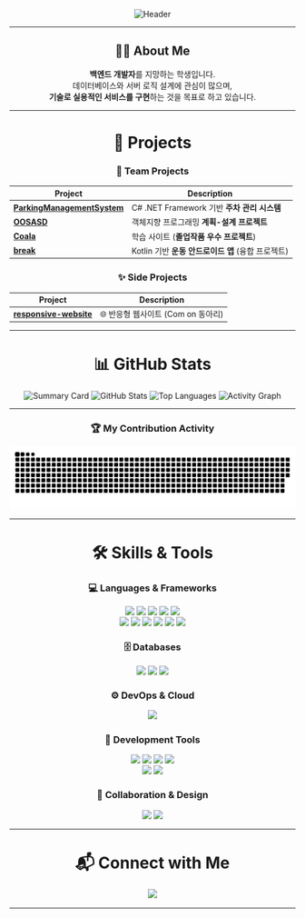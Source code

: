 <div align="center">

![Header](https://capsule-render.vercel.app/api?type=waving&color=1F2937&height=230&text=Software%20Developer%20💻&fontSize=50&fontColor=ffffff&fontAlignY=40&desc=Backend%20Engineer%20%7C%20Learning%20Never%20Stops&descAlignY=60&animation=fadeIn)

---

## 👨‍💻 About Me

**백엔드 개발자**를 지망하는 학생입니다.  
데이터베이스와 서버 로직 설계에 관심이 많으며,  
**기술로 실용적인 서비스를 구현**하는 것을 목표로 하고 있습니다.  

---

# 🚀 Projects

### 🌟 Team Projects
| Project | Description |
|----------|--------------|
| [**ParkingManagementSystem**](https://github.com/lms2002/ParkingManagementSystem) | C# .NET Framework 기반 **주차 관리 시스템** |
| [**OOSASD**](https://github.com/hyunkyumlee/OOSASD) | 객체지향 프로그래밍 **계획-설계 프로젝트** |
| [**Coala**](https://github.com/HeeJun021/Coala) | 학습 사이트 (**졸업작품 우수 프로젝트**) |
| [**break**](https://github.com/lms2002/break) | Kotlin 기반 **운동 안드로이드 앱** (융합 프로젝트) |

### ✨ Side Projects
| Project | Description |
|----------|--------------|
| [**responsive-website**](https://github.com/lms2002/responsive-website) | 🌐 반응형 웹사이트 (Com on 동아리) |

---

# 📊 GitHub Stats

![Summary Card](https://github-profile-summary-cards.vercel.app/api/cards/profile-details?username=lms2002&theme=github_dark)
![GitHub Stats](https://github-readme-stats.vercel.app/api?username=lms2002&show_icons=true&theme=dark&hide_border=true)
![Top Languages](https://github-readme-stats.vercel.app/api/top-langs/?username=lms2002&layout=compact&theme=dark&hide_border=true&count_private=true)
![Activity Graph](https://github-readme-activity-graph.vercel.app/graph?username=lms2002&theme=react-dark&hide_border=true)

---

### 🏆 My Contribution Activity
<picture>
  <source media="(prefers-color-scheme: dark)" srcset="https://raw.githubusercontent.com/lms2002/lms2002/main/output/github-contribution-grid-snake-dark.svg">
  <img alt="github contribution grid snake animation" src="https://raw.githubusercontent.com/lms2002/lms2002/main/output/github-contribution-grid-snake.svg" />
</picture>

---

# 🛠️ Skills & Tools

### 💻 Languages & Frameworks  
<p align="center">
<img src="https://img.shields.io/badge/html5-%23E34F26.svg?style=for-the-badge&logo=html5&logoColor=white"/>  
<img src="https://img.shields.io/badge/css3-%231572B6.svg?style=for-the-badge&logo=css3&logoColor=white"/>  
<img src="https://img.shields.io/badge/javascript-%23F7DF1E.svg?style=for-the-badge&logo=javascript&logoColor=black"/>  
<img src="https://img.shields.io/badge/react-%2361DAFB.svg?style=for-the-badge&logo=react&logoColor=black"/>  
<img src="https://img.shields.io/badge/tailwindcss-%2338B2AC.svg?style=for-the-badge&logo=tailwindcss&logoColor=white"/>  
<br>
<img src="https://img.shields.io/badge/node.js-%23339933.svg?style=for-the-badge&logo=node.js&logoColor=white"/>  
<img src="https://img.shields.io/badge/java-%23007396.svg?style=for-the-badge&logo=java&logoColor=white"/>  
<img src="https://img.shields.io/badge/kotlin-%237F52FF.svg?style=for-the-badge&logo=kotlin&logoColor=white"/>  
<img src="https://img.shields.io/badge/spring-%236DB33F.svg?style=for-the-badge&logo=spring&logoColor=white"/>  
<img src="https://img.shields.io/badge/python-%233776AB.svg?style=for-the-badge&logo=python&logoColor=white"/>  
<img src="https://img.shields.io/badge/c%23-%23239120.svg?style=for-the-badge&logo=c-sharp&logoColor=white"/>  
</p>

### 🗄️ Databases  
<p align="center">
<img src="https://img.shields.io/badge/mysql-%234479A1.svg?style=for-the-badge&logo=mysql&logoColor=white"/>  
<img src="https://img.shields.io/badge/postgresql-%234169E1.svg?style=for-the-badge&logo=postgresql&logoColor=white"/>  
<img src="https://img.shields.io/badge/oracle-%23F80000.svg?style=for-the-badge&logo=oracle&logoColor=white"/>  
</p>

### ⚙️ DevOps & Cloud  
<p align="center">
<img src="https://img.shields.io/badge/docker-%232496ED.svg?style=for-the-badge&logo=docker&logoColor=white"/>  
</p>

### 🚀 Development Tools  
<p align="center">
<img src="https://img.shields.io/badge/visual%20studio%20code-%23007ACC.svg?style=for-the-badge&logo=visual%20studio%20code&logoColor=white"/>  
<img src="https://img.shields.io/badge/visual%20studio-%235C2D91.svg?style=for-the-badge&logo=visual%20studio&logoColor=white"/>  
<img src="https://img.shields.io/badge/intellij%20idea-%23000000.svg?style=for-the-badge&logo=intellij%20idea&logoColor=white"/>  
<img src="https://img.shields.io/badge/android%20studio-%233DDC84.svg?style=for-the-badge&logo=android%20studio&logoColor=black"/>  
<br>
<img src="https://img.shields.io/badge/git-%23F05032.svg?style=for-the-badge&logo=git&logoColor=white"/>  
<img src="https://img.shields.io/badge/github-%23181717.svg?style=for-the-badge&logo=github&logoColor=white"/>  
</p>

### 🤝 Collaboration & Design  
<p align="center">
<img src="https://img.shields.io/badge/notion-%23000000.svg?style=for-the-badge&logo=notion&logoColor=white"/>  
<img src="https://img.shields.io/badge/figma-%23F24E1E.svg?style=for-the-badge&logo=figma&logoColor=white"/>  
</p>

---

# 📬 Connect with Me  
<a href="mailto:022lm@naver.com">
  <img src="https://img.shields.io/badge/Naver-03C75A?style=for-the-badge&logo=naver&logoColor=white">
</a>


---

</div>
